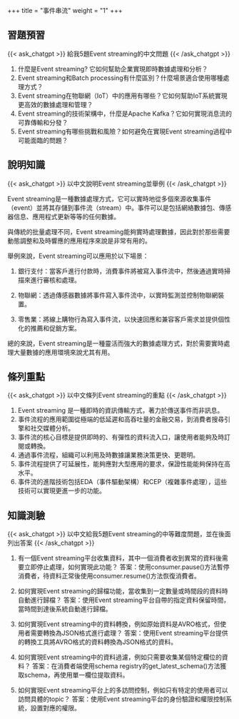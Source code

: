 +++
title = "事件串流"
weight = "1"
+++
## 習題預習
{{< ask_chatgpt >}}
給我5題Event streaming的中文問題
{{< /ask_chatgpt >}}

1. 什麼是Event streaming? 它如何幫助企業實現即時數據處理和分析？
2. Event streaming和Batch processing有什麼區別？什麼場景適合使用哪種處理方式？
3. Event streaming在物聯網（IoT）中的應用有哪些？它如何幫助IoT系統實現更高效的數據處理和管理？
4. Event streaming的技術架構中，什麼是Apache Kafka？它如何實現消息流的可靠傳輸和分發？
5. Event streaming有哪些挑戰和風險？如何避免在實現Event streaming過程中可能面臨的問題？   

## 說明知識
{{< ask_chatgpt >}}
以中文說明Event streaming並舉例
{{< /ask_chatgpt >}}

Event streaming是一種數據處理方式，它可以實時地從多個來源收集事件（event）並將其存儲到事件流（stream）中。事件可以是包括網絡數據包、傳感器信息、應用程式更新等等的任何數據。

與傳統的批量處理不同，Event streaming能夠實時處理數據，因此對於那些需要動態調整和及時響應的應用程序來說是非常有用的。

舉例來說，Event streaming可以應用於以下場景：

1. 銀行支付：當客戶進行付款時，消費事件將被寫入事件流中，然後通過實時掃描來進行審核和處理。

2. 物聯網：透過傳感器數據將事件寫入事件流中，以實時監測並控制物聯網裝置。

3. 零售業：將線上購物行為寫入事件流，以快速回應和兼容客戶需求並提供個性化的推薦和促銷方案。

總的來說，Event streaming是一種靈活而強大的數據處理方式，對於需要實時處理大量數據的應用環境來說尤其有用。   

## 條列重點
{{< ask_chatgpt >}}
以中文條列Event streaming的重點
{{< /ask_chatgpt >}}

1. Event streaming 是一種即時的資訊傳輸方式，著力於傳送事件而非訊息。
2. 事件流程的應用範圍從極端的低延遲和高吞吐量的金融交易，到消費者搜尋引擎和社交媒體分析。
3. 事件流的核心目標是提供即時的、有彈性的資料流入口，讓使用者能夠及時訂閱或轉換。
4. 通過事件流程，組織可以利用及時數據讓業務決策更快、更聰明。
5. 事件流程提供了可延展性，能夠應對大型應用的要求，保證性能能夠保持在高水平。
6. 事件流的進階技術包括EDA（事件驅動架構）和CEP（複雜事件處理），這些技術可以實現更進一步的功能。   

## 知識測驗
{{< ask_chatgpt >}}
以中文給我5題Event streaming的中等難度問題，並在後面列出答案
{{< /ask_chatgpt >}}

1. 有一個Event streaming平台收集資料，其中一個消費者收到異常的資料後需要立即停止處理，如何實現此功能？
答案：使用consumer.pause()方法暫停消費者，待資料正常後使用consumer.resume()方法恢復消費者。

2. 如何實現Event streaming的歸檔功能，當收集到一定數量或時間段的資料時自動進行歸檔？
答案：使用Event streaming平台自帶的指定資料保留時間，當時間到達後系統自動進行歸檔。

3. 如何實現Event streaming中的資料轉換，例如原始資料是AVRO格式，但使用者需要轉換為JSON格式進行處理？
答案：使用Event streaming平台提供的轉換工具將AVRO格式的資料轉換為JSON格式的資料。

4. 如何實現Event streaming中的資料過濾，例如只需要收集某個特定欄位的資料？
答案：在消費者端使用schema registry的get\_latest\_schema()方法獲取schema，再使用單一欄位提取資料。

5. 如何實現Event streaming平台上的多訪問控制，例如只有特定的使用者可以訪問具體的topic？
答案：使用Event streaming平台的身份驗證和權限控制系統，設置對應的權限。   


